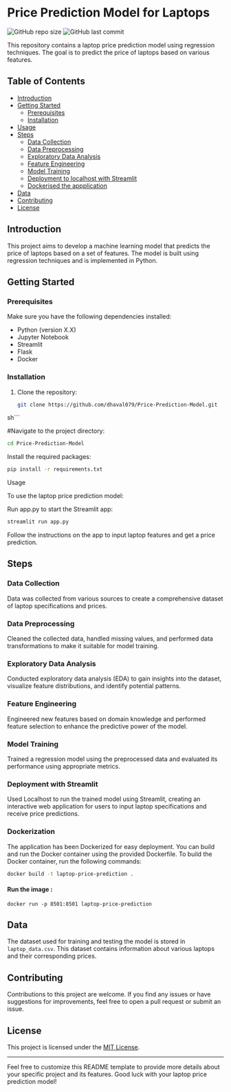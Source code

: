 # Price Prediction Model for Laptops

![GitHub repo size](https://img.shields.io/github/repo-size/dhaval079/Price-Prediction-Model)
![GitHub last commit](https://img.shields.io/github/last-commit/dhaval079/Price-Prediction-Model)

This repository contains a laptop price prediction model using regression techniques. The goal is to predict the price of laptops based on various features.

## Table of Contents
- [Introduction](#introduction)
- [Getting Started](#getting-started)
  - [Prerequisites](#prerequisites)
  - [Installation](#installation)
- [Usage](#usage)
- [Steps](#steps)
  - [Data Collection](#data-collection)
  - [Data Preprocessing](#data-preprocessing)
  - [Exploratory Data Analysis](#exploratory-data-analysis)
  - [Feature Engineering](#feature-engineering)
  - [Model Training](#model-training)
  - [Deployment to localhost with Streamlit](#deployment-with-streamlit)
  - [Dockerised the appplication](#dockerization)
- [Data](#data)
- [Contributing](#contributing)
- [License](#license)

## Introduction
This project aims to develop a machine learning model that predicts the price of laptops based on a set of features. The model is built using regression techniques and is implemented in Python.

## Getting Started
### Prerequisites
Make sure you have the following dependencies installed:
- Python (version X.X)
- Jupyter Notebook
- Streamlit
- Flask
- Docker

### Installation
1. Clone the repository:
   ```sh
   git clone https://github.com/dhaval079/Price-Prediction-Model.git
  sh```
  
#Navigate to the project directory:

```sh
cd Price-Prediction-Model
```

Install the required packages:

```sh
pip install -r requirements.txt
```

Usage

To use the laptop price prediction model:

Run app.py to start the Streamlit app:

```sh
streamlit run app.py
```

Follow the instructions on the app to input laptop features and get a price prediction.

## Steps
### Data Collection
Data was collected from various sources to create a comprehensive dataset of laptop specifications and prices.

### Data Preprocessing
Cleaned the collected data, handled missing values, and performed data transformations to make it suitable for model training.

### Exploratory Data Analysis
Conducted exploratory data analysis (EDA) to gain insights into the dataset, visualize feature distributions, and identify potential patterns.

### Feature Engineering
Engineered new features based on domain knowledge and performed feature selection to enhance the predictive power of the model.

### Model Training
Trained a regression model using the preprocessed data and evaluated its performance using appropriate metrics.

### Deployment with Streamlit
Used Localhost to run the trained model using Streamlit, creating an interactive web application for users to input laptop specifications and receive price predictions.

### Dockerization
The application has been Dockerized for easy deployment. You can build and run the Docker container using the provided Dockerfile. To build the Docker container, run the following commands:

```sh
docker build -t laptop-price-prediction .
```

#### Run the image :
```
docker run -p 8501:8501 laptop-price-prediction
```

## Data
The dataset used for training and testing the model is stored in `laptop_data.csv`. This dataset contains information about various laptops and their corresponding prices.

## Contributing
Contributions to this project are welcome. If you find any issues or have suggestions for improvements, feel free to open a pull request or submit an issue.

## License
This project is licensed under the [MIT License](LICENSE).

---
Feel free to customize this README template to provide more details about your specific project and its features. Good luck with your laptop price prediction model!
